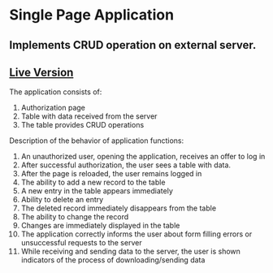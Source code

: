
# Single Page Application

## Implements CRUD operation on external server.

## [Live Version](https://pryanik-users.onrender.com)

The application consists of:

1. Authorization page
2. Table with data received from the server
3. The table provides CRUD operations

Description of the behavior of application functions:
1. An unauthorized user, opening the application, receives an offer
to log in
2. After successful authorization, the user sees a table with data.
3. After the page is reloaded, the user remains logged in
4. The ability to add a new record to the table
5. A new entry in the table appears immediately
6. Ability to delete an entry
7. The deleted record immediately disappears from the table
8. The ability to change the record
9. Changes are immediately displayed in the table
10. The application correctly informs the user about form filling errors or
unsuccessful requests to the server
11. While receiving and sending data to the server, the user is shown
indicators of the process of downloading/sending data
